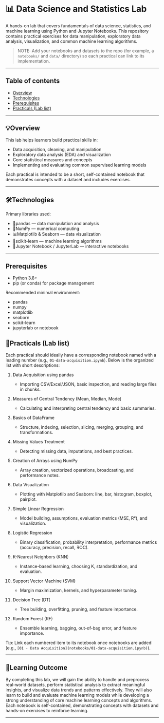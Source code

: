 
# 📊 Data Science and Statistics Lab

A hands-on lab that covers fundamentals of data science, statistics, and machine learning using Python and Jupyter Notebooks. This repository contains practical exercises for data manipulation, exploratory data analysis, visualization, and common machine learning algorithms.

> NOTE: Add your notebooks and datasets to the repo (for example, a `notebooks/` and `data/` directory) so each practical can link to its implementation.

---

## Table of contents
- [Overview](#overview)
- [Technologies](#technologies)
- [Prerequisites](#prerequisites)
- [Practicals (Lab list)](#practicals-lab-list)
---

## 💡Overview
This lab helps learners build practical skills in:
- Data acquisition, cleaning, and manipulation
- Exploratory data analysis (EDA) and visualization
- Core statistical measures and concepts
- Implementing and evaluating common supervised learning models

Each practical is intended to be a short, self-contained notebook that demonstrates concepts with a dataset and includes exercises.

---

## 🛠️Technologies
Primary libraries used:
- 🐼pandas — data manipulation and analysis  
- 🔢NumPy — numerical computing  
- 📊Matplotlib & Seaborn — data visualization  
- 🤖scikit-learn — machine learning algorithms  
- 📘Jupyter Notebook / JupyterLab — interactive notebooks

---

## Prerequisites
- Python 3.8+ 
- pip (or conda) for package management

Recommended minimal environment:
- pandas
- numpy
- matplotlib
- seaborn
- scikit-learn
- jupyterlab or notebook


## 🧩Practicals (Lab list)
Each practical should ideally have a corresponding notebook named with a leading number (e.g., `01-data-acquisition.ipynb`). Below is the organized list with short descriptions:

1. Data Acquisition using pandas  
   - Importing CSV/Excel/JSON, basic inspection, and reading large files in chunks.

2. Measures of Central Tendency (Mean, Median, Mode)  
   - Calculating and interpreting central tendency and basic summaries.

3. Basics of DataFrame  
   - Structure, indexing, selection, slicing, merging, grouping, and transformations.

4. Missing Values Treatment  
   - Detecting missing data, imputations, and best practices.

5. Creation of Arrays using NumPy  
   - Array creation, vectorized operations, broadcasting, and performance notes.

6. Data Visualization  
   - Plotting with Matplotlib and Seaborn: line, bar, histogram, boxplot, pairplot.

7. Simple Linear Regression  
   - Model building, assumptions, evaluation metrics (MSE, R²), and visualization.

8. Logistic Regression  
   - Binary classification, probability interpretation, performance metrics (accuracy, precision, recall, ROC).

9. K-Nearest Neighbors (KNN)  
   - Instance-based learning, choosing K, standardization, and evaluation.

10. Support Vector Machine (SVM)  
    - Margin maximization, kernels, and hyperparameter tuning.

11. Decision Tree (DT)  
    - Tree building, overfitting, pruning, and feature importance.

12. Random Forest (RF)  
    - Ensemble learning, bagging, out-of-bag error, and feature importance.

Tip: Link each numbered item to its notebook once notebooks are added (e.g., `[01 - Data Acquisition](notebooks/01-data-acquisition.ipynb)`).

---
## 🎯Learning Outcome
By completing this lab, we will gain the ability to handle and preprocess real-world datasets, perform statistical analysis to extract meaningful insights, and visualize data trends and patterns effectively. They will also learn to build and evaluate machine learning models while developing a strong understanding of core machine learning concepts and algorithms. Each notebook is self-contained, demonstrating concepts with datasets and hands-on exercises to reinforce learning.

---



